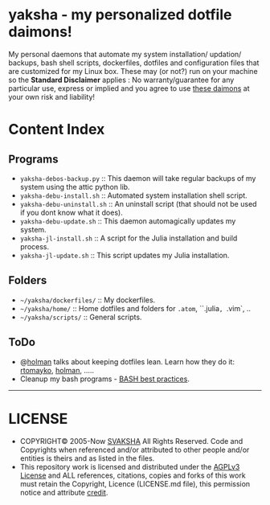 # yaksha - my personalized dotfile daimons!

My personal daemons that automate my system installation/ updation/ backups, bash shell scripts, dockerfiles, dotfiles and configuration files that are customized for my Linux box. These may (or not?) run on your machine so the **Standard Disclaimer** applies : No warranty/guarantee for any particular use, express or implied and you agree to use [these daimons](http://svaksha.github.io/yaksha) at your own risk and liability!

# Content Index

## Programs
+ `yaksha-debos-backup.py` :: This daemon will take regular backups of my system using the attic python lib.
+ `yaksha-debu-install.sh` :: Automated system installation shell script.
+ `yaksha-debu-uninstall.sh` :: An uninstall script (that should not be used if you dont know what it does).
+ `yaksha-debu-update.sh` :: This daemon automagically updates my system.
+ `yaksha-jl-install.sh` :: A script for the Julia installation and build process.
+ `yaksha-jl-update.sh` :: This script updates my Julia installation.

## Folders
+ `~/yaksha/dockerfiles/` :: My dockerfiles.
+ `~/yaksha/home/` :: Home dotfiles and folders for `.atom`, ``.julia`, `.vim`, ..
+ `~/yaksha/scripts/` :: General scripts.

## ToDo
+ @[holman](http://zachholman.com/2010/08/dotfiles-are-meant-to-be-forked/) talks about keeping dotfiles lean. Learn how they do it: [rtomayko](https://github.com/rtomayko/dotfiles), [holman](https://github.com/holman/dotfiles), .....
+ Cleanup my bash programs - [BASH best practices](https://github.com/progrium/bashstyle).

----

# LICENSE

+ COPYRIGHT© 2005-Now [SVAKSHA](http://svaksha.com/pages/Bio) All Rights Reserved. Code and Copyrights when referenced and/or attributed to other people and/or entities is theirs and as listed in the files. 
+ This repository work is licensed and distributed under the [AGPLv3 License](http://www.gnu.org/licenses/agpl-3.0.html) and ALL references, citations, copies and forks of this work must retain the Copyright, Licence (LICENSE.md file), this permission notice and attribute [credit](https://en.wikipedia.org/wiki/Creative_Commons_license#Attribution).
